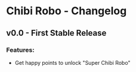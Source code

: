 # Chibi Robo - Changelog

## v0.0 - First Stable Release

### Features:

- Get happy points to unlock "Super Chibi Robo"
